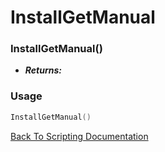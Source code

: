 # InstallGetManual

### InstallGetManual()
- ***Returns:*** 

### Usage

```Lua
InstallGetManual()
```


[Back To Scripting Documentation](../README.md)
